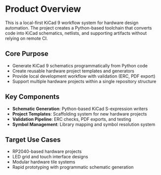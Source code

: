 # Product Overview

This is a local-first KiCad 9 workflow system for hardware design automation. The project creates a Python-based toolchain that converts code into KiCad schematics, netlists, and supporting artifacts without relying on remote CI.

## Core Purpose
- Generate KiCad 9 schematics programmatically from Python code
- Create reusable hardware project templates and generators
- Provide local development workflow with validation (ERC, PDF export)
- Support multiple hardware projects within a single repository structure

## Key Components
- **Schematic Generation**: Python-based KiCad S-expression writers
- **Project Templates**: Scaffolding system for new hardware projects
- **Validation Pipeline**: ERC checks, PDF exports, and testing
- **Symbol Management**: Library mapping and symbol resolution system

## Target Use Cases
- RP2040-based hardware projects
- LED grid and touch interface designs
- Modular hardware tile systems
- Rapid prototyping with programmatic schematic generation